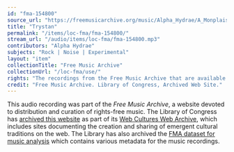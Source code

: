 ```yaml
---
id: "fma-154800"
source_url: "https://freemusicarchive.org/music/Alpha_Hydrae/A_Monplaisir_Best-Of__Lets_hear_that_crap/Alpha_Hydrae_-_A_Monplaisir_Best-of__Lets_here_that_crap_-_19_Trystan"
title: "Trystan"
permalink: "/items/loc-fma/fma-154800/"
stream_url: "/audio/items/loc-fma/fma-154800.mp3"
contributors: "Alpha Hydrae"
subjects: "Rock | Noise | Experimental"
layout: "item"
collectionTitle: "Free Music Archive"
collectionUrl: "/loc-fma/use/"
rights: "The recordings from the Free Music Archive that are available on Citizen DJ have a CC0 1.0 Universal License (Public Domain Dedication) which means you can copy, modify, distribute and perform the work, even for commercial purposes, all without asking permission."
credit: "Free Music Archive. Library of Congress, Archived Web Site."
---
```


This audio recording was part of the _Free Music Archive_, a website devoted to distribution and curation of rights-free music. The Library of Congress has [archived this website](https://www.loc.gov/item/lcwaN0026492/) as part of its [Web Cultures Web Archive](https://www.loc.gov/collections/web-cultures-web-archive/about-this-collection/), which includes sites documenting the creation and sharing of emergent cultural traditions on the web. The Library has also archived the [FMA dataset for music analysis](https://catalog.loc.gov/vwebv/search?searchCode=LCCN&searchArg=2018655052&searchType=1&permalink=y) which contains various metadata for the music recordings.